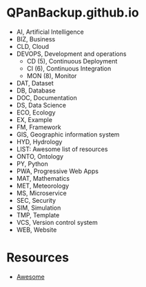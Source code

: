 # QPanBackup.github.io

- AI, Artificial Intelligence
- BIZ, Business
- CLD, Cloud
- DEVOPS, Development and operations
  - CD (5), Continuous Deployment
  - CI (6), Continuous Integration
  - MON (8), Monitor
- DAT, Dataset
- DB, Database
- DOC, Documentation
- DS, Data Science
- ECO, Ecology
- EX, Example
- FM, Framework
- GIS, Geographic information system
- HYD, Hydrology
- LIST: Awesome list of resources
- ONTO, Ontology
- PY, Python
- PWA, Progressive Web Apps
- MAT, Mathematics
- MET, Meteorology
- MS, Microservice
- SEC, Security
- SIM, Simulation
- TMP, Template
- VCS, Version control system
- WEB, Website

# Resources

- [Awesome](https://github.com/sindresorhus/awesome)

